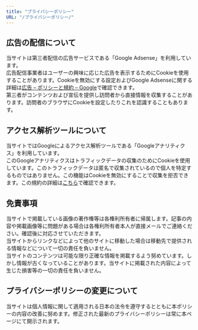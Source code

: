 ```yaml
---
title: "プライバシーポリシー"
URL: "/プライバシーポリシー/"
---
```


## 広告の配信について

当サイトは第三者配信の広告サービスである「Google Adsense」を利用しています。  
広告配信事業者はユーザーの興味に応じた広告を表示するためにCookieを使用することがあります。Cookieを無効にする設定およびGoogle Adsenseに関する詳細は[広告 – ポリシーと規約 – Google](https://policies.google.com/technologies/ads?hl=ja)で確認できます。  
第三者がコンテンツおよび宣伝を提供し訪問者から直接情報を収集することがあります。訪問者のブラウザにCookieを設定したりこれを認識することもあります。

## アクセス解析ツールについて

当サイトではGoogleによるアクセス解析ツールである「Googleアナリティクス」を利用しています。  
このGoogleアナリティクスはトラフィックデータの収集のためにCookieを使用しています。このトラフィックデータは匿名で収集されているので個人を特定するものではありません。この機能はCookieを無効にすることで収集を拒否できます。この規約の詳細は[こちら](https://marketingplatform.google.com/about/analytics/terms/jp/)で確認できます。

## 免責事項

当サイトで掲載している画像の著作権等は各権利所有者に帰属します。記事の内容や掲載画像等に問題がある場合は各権利所有者本人が直接メールでご連絡ください。確認後に対応させていただきます。  
当サイトからリンクなどによって他のサイトに移動した場合は移動先で提供される情報などについて一切の責任を負いません。  
当サイトのコンテンツは可能な限り正確な情報を掲載するよう努めています。しかし情報が古くなっていることがあります。当サイトに掲載された内容によって生じた損害等の一切の責任を負いません。

## プライバシーポリシーの変更について

当サイトは個人情報に関して適用される日本の法令を遵守するとともに本ポリシーの内容の改善に努めます。修正された最新のプライバシーポリシーは常に本ページにて開示されます。
